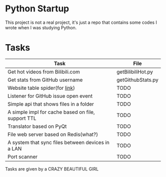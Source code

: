 # Python Startup

This project is not a real project, it's just a repo that contains some codes I wrote when I was studying Python.

# Tasks

| Task                                                                                                     | File              |
|----------------------------------------------------------------------------------------------------------|-------------------|
| Get hot videos from Bilibili.com                                                                         | getBilibiliHot.py |
| Get stats from GitHub username                                                                           | getGithubStats.py |
| Website table spider(for [link](https://zh.moegirl.org.cn/Phigros/%E8%B0%B1%E9%9D%A2%E4%BF%A1%E6%81%AF)) | TODO              |
| Listener for GitHub issue open event                                                                     | TODO              |
| Simple api that shows files in a folder                                                                  | TODO              |
| A simple impl for cache based on file, support TTL                                                       | TODO              |
| Translator based on PyQt                                                                                 | TODO              |
| File web server based on Redis(what?)                                                                    | TODO              |
| A system that sync files between devices in a LAN                                                        | TODO              |
| Port scanner                                                                                             | TODO              |

Tasks are given by a CRAZY BEAUTIFUL GIRL
